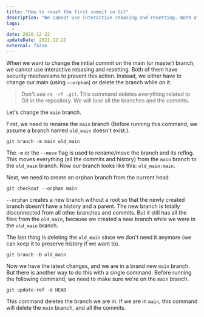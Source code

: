 ```yaml
---
title: "How to reset the first commit in Git"
description: "We cannot use interactive rebasing and resetting. Both of them have security mechanisms to prevent this action. Instead, we have to use other approaches."
tags:
  -
date: 2020-12-22
updateDate: 2021-12-22
external: false
---
```


When we want to change the initial commit on the main (or master) branch, we cannot use interactive rebasing and resetting. Both of them have security mechanisms to prevent this action. Instead, we either have to change our main (using `—-orphan`) or delete the branch while on it.

> Don't use `rm -rf .git`. This command deletes everything related to Git in the repository. We will lose all the branches and the commits.

Let's change the `main` branch.

First, we need to rename the `main` branch (Before running this command, we assume a branch named `old_main` doesn't exist.).

```shell
git branch -m main old_main
```

The `-m` or the `--move` flag is used to rename/move the branch and its reflog. This moves everything (all the commits and history) from the `main` branch to the `old_main` branch. Now our branch looks like this: `old_main:main`.

Next, we need to create an orphan branch from the current head.

```shell
git checkout --orphan main
```

`--orphan` creates a new branch without a root so that the newly created branch doesn't have a history and a parent. The new branch is totally disconnected from all other branches and commits. But it still has all the files from the `old_main`, because we created a new branch while we were in the `old_main` branch.

The last thing is deleting the `old_main` since we don't need it anymore (we can keep it to preserve history if we want to).

```shell
git branch -D old_main
```

Now we have the latest changes, and we are in a brand new `main` branch. But there is another way to do this with a single command. Before running the following command, we need to make sure we're on the `main` branch.

```shell
git update-ref -d HEAD
```

This command deletes the branch we are in. If we are in `main`, this command will delete the `main` branch, and all the commits.

